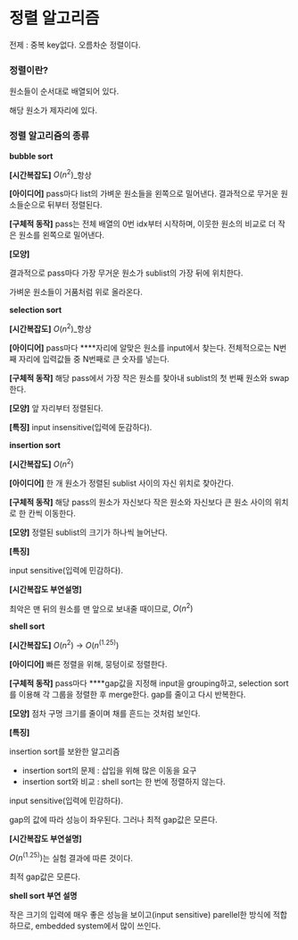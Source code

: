 # 정렬 알고리즘

전제 : 중복 key없다. 오름차순 정렬이다.

### 정렬이란?

원소들이 순서대로 배열되어 있다.

해당 원소가 제자리에 있다. 

### 정렬 알고리즘의 종류

****************************bubble sort**************************** 

**********[시간복잡도]********** $O(n^2)$_항상

**[아이디어]** pass마다 list의 가벼운 원소들을 왼쪽으로 밀어낸다. 결과적으로 무거운 원소들순으로 뒤부터 정렬된다.

******[구체적 동작]****** pass는 전체 배열의 0번 idx부터 시작하며, 이웃한 원소의 비교로 더 작은 원소를 왼쪽으로 밀어낸다.

**[모양]**

결과적으로 pass마다 가장 무거운 원소가 sublist의 가장 뒤에 위치한다.

가벼운 원소들이 거품처럼 위로 올라온다.

****************************selection sort****************************

**********[시간복잡도]********** $O(n^2)$_항상

**[아이디어]** pass마다 ****자리에 알맞은 원소를 input에서 찾는다. 전체적으로는 N번째 자리에 입력값들 중 N번째로 큰 숫자를 넣는다.

**[구체적 동작]** 해당 pass에서 가장 작은 원소를 찾아내 sublist의 첫 번째 원소와 swap한다.

**[모양]** 앞 자리부터 정렬된다.

****************[특징]**************** input insensitive(입력에 둔감하다).

****************************insertion sort****************************

**********[시간복잡도]********** $O(n^2)$

********************************************[아이디어]******************************************** 한 개 원소가 정렬된 sublist 사이의 자신 위치로 찾아간다. 

**[구체적 동작]** 해당 pass의 원소가 자신보다 작은 원소와 자신보다 큰 원소 사이의 위치로 한 칸씩 이동한다.

**[모양]** 정렬된 sublist의 크기가 하나씩 늘어난다.

****************[특징]**************** 

input sensitive(입력에 민감하다).

****************************************************************[시간복잡도 부연설명]****************************************************************

최악은 맨 뒤의 원소를 맨 앞으로 보내줄 때이므로, $O(n^2)$

********************shell sort********************

**********[시간복잡도]********** $O(n^2)$ → $O(n^(1.25))$

********************************************[아이디어]******************************************** 빠른 정렬을 위해, 뭉텅이로 정렬한다.

**[구체적 동작]** pass마다 ****gap값을 지정해 input을 grouping하고, selection sort를 이용해 각 그룹을 정렬한 후 merge한다. gap를 줄이고 다시 반복한다.

**[모양]** 점차 구멍 크기를 줄이며 채를 흔드는 것처럼 보인다.

****************[특징]**************** 

insertion sort를 보완한 알고리즘 

- insertion sort의 문제 : 삽입을 위해 많은 이동을 요구
- insertion sort와 비교 : shell sort는 한 번에 정렬하지 않는다.

input sensitive(입력에 민감하다).

gap의 값에 따라 성능이 좌우된다. 그러나 최적 gap값은 모른다.

****************************************************************[시간복잡도 부연설명]****************************************************************

$O(n^(1.25))$는 실험 결과에 따른 것이다.

최적 gap값은 모른다.

**shell sort 부연 설명**

작은 크기의 입력에 매우 좋은 성능을 보이고(input sensitive) parellel한 방식에 적합하므로, embedded system에서 많이 쓰인다.